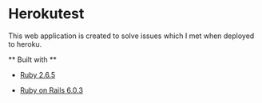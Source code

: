 # Herokutest

This web application is created to solve issues which I met when deployed to heroku.


** Built with **

* [Ruby 2.6.5](https://www.ruby-lang.org/en/)

* [Ruby on Rails 6.0.3](http://rubyonrails.org/)

